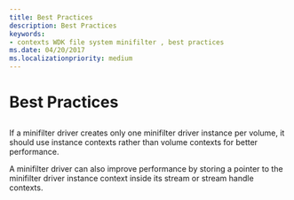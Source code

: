 ```yaml
---
title: Best Practices
description: Best Practices
keywords:
- contexts WDK file system minifilter , best practices
ms.date: 04/20/2017
ms.localizationpriority: medium
---
```


# Best Practices


## <span id="ddk_registering_the_minifilter_if"></span><span id="DDK_REGISTERING_THE_MINIFILTER_IF"></span>


If a minifilter driver creates only one minifilter driver instance per volume, it should use instance contexts rather than volume contexts for better performance.

A minifilter driver can also improve performance by storing a pointer to the minifilter driver instance context inside its stream or stream handle contexts.

 

 




